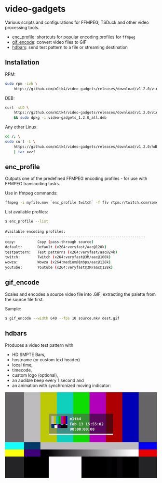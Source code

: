# video-gadgets
Various scripts and configurations for FFMPEG, TSDuck and other video processing tools.

- [enc_profile](#enc_profile): shortcuts for popular encoding profiles for `ffmpeg`
- [gif_encode](#gif_encode): convert video files to GIF
- [hdbars](#hdbars): send test pattern to a file or streaming destination

## Installation

RPM:
```bash
sudo rpm -ivh \
    https://github.com/m1tk4/video-gadgets/releases/download/v1.2.0/video-gadgets-1.2.0.noarch.rpm
```

DEB:
```bash
curl -sLO \
    https://github.com/m1tk4/video-gadgets/releases/download/v1.2.0/video-gadgets_1.2.0_all.deb \ 
    && sudo dpkg -i video-gadgets_1.2.0_all.deb 
```

Any other Linux:
```bash
cd /; \
sudo curl -L \
    https://github.com/m1tk4/video-gadgets/releases/download/v1.2.0/hdbars \
    | tar xvzf
```

## enc_profile
Outputs one of the predefined FFMPEG encoding profiles - for use with FFMPEG transcoding
tasks.

Use in ffmpeg commands:
```bash
ffmpeg -i myfile.mov `enc_profile twitch` -f flv rtpm://twitch.com/something
```

List available profiles:
```bash
$ enc_profile --list
 
Available encoding profiles:
-----------------------------------------------------------------
copy:          Copy (pass-through source)
default:       Default (x264:veryfast/aac@128k)
testpattern:   Test patterns (x264:veryfast/aac@24k)
twitch:        Twitch (x264:veryfast@3M/aac@160k)
wowza:         Wowza (x264:medium@1mbps/aac@128k)
youtube:       Youtube (x264:veryfast@3M/aac@128k)
```

## gif_encode

Scales and encodes a source video file into .GIF, extracting the palette from the source file first.

Sample:
```bash
$ gif_encode --width 640 --fps 10 source.mkv dest.gif
```
## hdbars 
Produces a video test pattern with 

- HD SMPTE Bars, 
- hostname (or custom text header) 
- local time, 
- timecode,
- custom logo (optional), 
- an audible beep every 1 second and 
- an animation with synchronized moving indicator:

![hdbars screenshot](/assets/hdbars-screenshot.gif)
